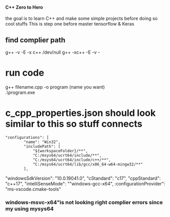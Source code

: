 
#### C++ Zero to Hero
the goal is to learn C++ and make some simple projects before doing so cool stuffs
This is step one before master tensorflow & Keras






## find complier path

g++ -v -E -x c++ /dev/null
g++ -xc++ -E -v -

# run code

g++ filename.cpp -o program (name you want)    
 .\program.exe

# c_cpp_properties.json should look similar to this so stuff connects

    "configurations": [
            "name": "Win32",
            "includePath": [
                "${workspaceFolder}/**",
                "C:/msys64/ucrt64/include/**",
                "C:/msys64/ucrt64/include/c++/**",
                "C:/msys64/ucrt64/lib/gcc/x86_64-w64-mingw32/**"
            ],
         
"windowsSdkVersion": "10.0.19041.0",
            "cStandard": "c17",
            "cppStandard": "c++17",
            "intelliSenseMode": ""windows-gcc-x64", 
            :configurationProvider": "ms-vscode.cmake-tools"


### windows-msvc-x64"is not looking  right complier errors since my using mysys64